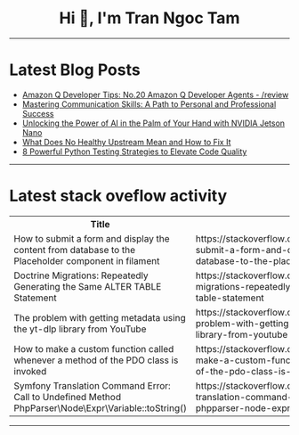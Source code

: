 <h1 align="center">Hi 👋, I'm Tran Ngoc Tam</h1>

---

# Latest Blog Posts 
<!-- BLOG-POST-LIST:START -->
- [Amazon Q Developer Tips: No.20 Amazon Q Developer Agents - /review](https://dev.to/aws/amazon-q-developer-tips-no20-amazon-q-developer-agents-review-2b6l)
- [Mastering Communication Skills: A Path to Personal and Professional Success](https://dev.to/nozibul_islam_113b1d5334f/mastering-communication-skills-a-path-to-personal-and-professional-success-3995)
- [Unlocking the Power of AI in the Palm of Your Hand with NVIDIA Jetson Nano](https://dev.to/hrithikroshanm/unlocking-the-power-of-ai-in-the-palm-of-your-hand-with-nvidia-jetson-nano-17om)
- [What Does No Healthy Upstream Mean and How to Fix It](https://dev.to/uptrace/what-does-no-healthy-upstream-mean-and-how-to-fix-it-19m7)
- [8 Powerful Python Testing Strategies to Elevate Code Quality](https://dev.to/aaravjoshi/8-powerful-python-testing-strategies-to-elevate-code-quality-2e77)
<!-- BLOG-POST-LIST:END -->

---

# Latest stack oveflow activity
<table>
  <tr><th>Title</th><th>Link</th></tr>
  <!-- STACKOVERFLOW:START --><tr><td>How to submit a form and display the content from database to the Placeholder component in filament</td><td>https://stackoverflow.com/questions/79296753/how-to-submit-a-form-and-display-the-content-from-database-to-the-placeholder-co</td></tr><tr><td>Doctrine Migrations: Repeatedly Generating the Same ALTER TABLE Statement</td><td>https://stackoverflow.com/questions/79296648/doctrine-migrations-repeatedly-generating-the-same-alter-table-statement</td></tr><tr><td>The problem with getting metadata using the yt-dlp library from YouTube</td><td>https://stackoverflow.com/questions/79296487/the-problem-with-getting-metadata-using-the-yt-dlp-library-from-youtube</td></tr><tr><td>How to make a custom function called whenever a method of the PDO class is invoked</td><td>https://stackoverflow.com/questions/79296468/how-to-make-a-custom-function-called-whenever-a-method-of-the-pdo-class-is-invok</td></tr><tr><td>Symfony Translation Command Error: Call to Undefined Method PhpParser\Node\Expr\Variable::toString&lpar;&rpar;</td><td>https://stackoverflow.com/questions/79296464/symfony-translation-command-error-call-to-undefined-method-phpparser-node-expr</td></tr><!-- STACKOVERFLOW:END -->
</table>

---


